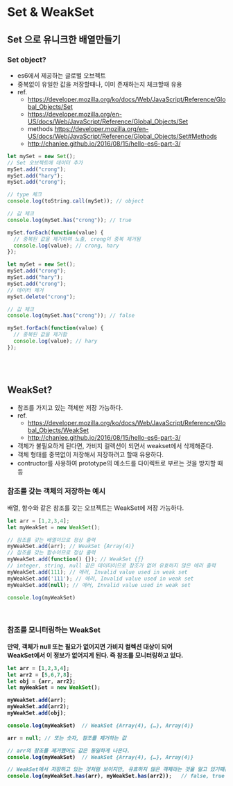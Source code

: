 # Set & WeakSet

## Set 으로 유니크한 배열만들기

### Set object?

- es6에서 제공하는 글로벌 오브젝트
- 중복없이 유일한 값을 저장할때나, 이미 존재하는지 체크할때 유용
- ref.
  - https://developer.mozilla.org/ko/docs/Web/JavaScript/Reference/Global_Objects/Set
  - https://developer.mozilla.org/en-US/docs/Web/JavaScript/Reference/Global_Objects/Set
  - methods https://developer.mozilla.org/en-US/docs/Web/JavaScript/Reference/Global_Objects/Set#Methods
  - http://chanlee.github.io/2016/08/15/hello-es6-part-3/

```javascript
let mySet = new Set();
// Set 오브젝트에 데이터 추가
mySet.add("crong");
mySet.add("hary");
mySet.add("crong");

// type 체크
console.log(toString.call(mySet)); // object

// 값 체크
console.log(mySet.has("crong")); // true

mySet.forEach(function(value) {
  // 중복된 값을 제거하여 노출, crong이 중복 제거됨
  console.log(value); // crong, hary
});
```

```javascript
let mySet = new Set();
mySet.add("crong");
mySet.add("hary");
mySet.add("crong");
// 데이터 제거
mySet.delete("crong");

// 값 체크
console.log(mySet.has("crong")); // false

mySet.forEach(function(value) {
  // 중복된 값을 제거함
  console.log(value); // hary
});
```

<br><br>

## WeakSet?
- 참조를 가지고 있는 객체만 저장 가능하다.
- ref.
    - https://developer.mozilla.org/ko/docs/Web/JavaScript/Reference/Global_Objects/WeakSet
    - http://chanlee.github.io/2016/08/15/hello-es6-part-3/
- 객체가 불필요하게 된다면, 가비지 컬렉션이 되면서 weakset에서 삭제해준다.
- 객체 형태를 중복없이 저장해서 저장하려고 할때 유용하다.
- contructor를 사용하여 prototype의 메소드를 다이렉트로 부르는 것을 방지할 때 등

### 참조를 갖는 객체의 저장하는 예시
배열, 함수와 같은 참조를 갖는 오브젝트는 WeakSet에 저장 가능하다.
<br>
```javascript
let arr = [1,2,3,4];
let myWeakSet = new WeakSet();

// 참조를 갖는 배열이므로 정상 출력
myWeakSet.add(arr); // WeakSet {Array(4)}
// 참조를 갖는 함수이므로 정상 출력
myWeakSet.add(function() {}); // WeakSet {ƒ}
// integer, string, null 같은 데이터이므로 참조가 없어 유효하지 않은 에러 출력
myWeakSet.add(111); // 에러, Invalid value used in weak set
myWeakSet.add('111'); // 에러, Invalid value used in weak set
myWeakSet.add(null); // 에러, Invalid value used in weak set

console.log(myWeakSet)
```
<br>

### 참조를 모니터링하는 WeakSet
<b>만약, 객체가 null 또는 필요가 없어지면 가비지 컬렉션 대상이 되어<br>
WeakSet에서 이 정보가 없어지게 된다. 즉 참조를 모니터링하고 있다.<b>

```javascript
let arr = [1,2,3,4];
let arr2 = [5,6,7,8];
let obj = {arr, arr2};
let myWeakSet = new WeakSet();

myWeakSet.add(arr);
myWeakSet.add(arr2);
myWeakSet.add(obj);

console.log(myWeakSet)  // WeakSet {Array(4), {…}, Array(4)}

arr = null; // 또는 숫자, 참조를 제거하는 값

// arr의 참조를 제거했어도 값은 동일하게 나온다.
console.log(myWeakSet)  // WeakSet {Array(4), {…}, Array(4)}

// WeakSet에서 저장하고 있는 것처럼 보이지만, 유효하지 않은 객체라는 것을 알고 있기때문에 false 출력
console.log(myWeakSet.has(arr), myWeakSet.has(arr2));   // false, true
```